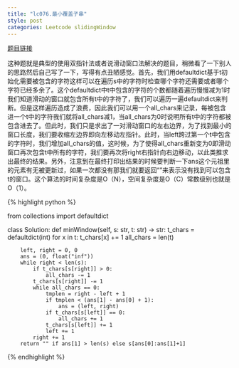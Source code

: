 ```yaml
---
title: "lc076.最小覆盖子串"
style: post
categories: Leetcode slidingWindow
---
```


[题目链接](https://leetcode-cn.com/problems/minimum-window-substring/)

这种题就是典型的使用双指针法或者说滑动窗口法解决的题目，稍微看了一下别人的思路然后自己写了一下，写得有点丑陋感觉。首先，我们用defaultdict基于t初始化需要被包含的字符这样可以在遍历s中的字符时检查哪个字符还需要或者哪个字符已经多余了。这个defaultdict中t中包含的字符的个数都随着遍历慢慢减为1时我们知道滑动的窗口就包含所有t中的字符了，我们可以遍历一遍defaultdict来判断。但是这样遍历造成了浪费，因此我们可以用一个all_chars来记录，每被包含进一个t中的字符我们就将all_chars减1，当all_chars为0时说明所有t中的字符都被包含进去了。但此时，我们只是求出了一对滑动窗口的左右边界，为了找到最小的窗口长度，我们要收缩左边界即向左移动左指针。此时，当left跨过第一个t中包含的字符时，我们增加all_chars的值，这时候，为了使得all_chars重新变为0即滑动窗口再次包含t中所有的字符，我们要再次将right右指针向右边移动，以此类推求出最终的结果。另外，注意到在最终打印出结果的时候要判断一下ans这个元祖里的元素有无被更新过，如果一次都没有那我们就要返回“”来表示没有找到可以包含t的窗口。这个算法的时间复杂度是O（N），空间复杂度是O（C）常数级别也就是O（1）。

{% highlight python %}

from collections import defaultdict

class Solution:
    def minWindow(self, s: str, t: str) -> str:
        t_chars = defaultdict(int)
        for x in t:
            t_chars[x] += 1
        all_chars = len(t)

        left, right = 0, 0
        ans = (0, float("inf"))
        while right < len(s):
            if t_chars[s[right]] > 0:
                all_chars -= 1
            t_chars[s[right]] -= 1
            while all_chars == 0:
                tmplen = right - left + 1
                if tmplen < (ans[1] - ans[0] + 1):
                    ans = (left, right)
                if t_chars[s[left]] == 0:
                    all_chars += 1
                t_chars[s[left]] += 1
                left += 1
            right += 1
        return "" if ans[1] > len(s) else s[ans[0]:ans[1]+1]

{% endhighlight %}

